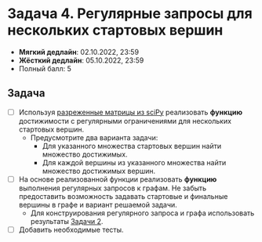 # Задача 4. Регулярные запросы для нескольких стартовых вершин

* **Мягкий дедлайн**: 02.10.2022, 23:59
* **Жёсткий дедлайн**: 05.10.2022, 23:59
* Полный балл: 5

## Задача

- [ ] Используя [разреженные матрицы из sciPy](https://docs.scipy.org/doc/scipy/reference/sparse.html) реализовать **функцию** достижимости с регулярными ограничениями для нескольких стартовых вершин.
  - Предусмотрите два варианта задачи:
    - Для указанного множества стартовых вершин найти множество достижимых.
    - Для каждой вершины из указанного множества найти множество достижимых вершин.
- [ ] На основе реализованной функции реализовать **функцию** выполнения регулярных запросов к графам. Не забыть предоставить возможность задавать стартовые и финальные вершины в графе и вариант решаемой задачи.
  - Для конструирования регулярного запроса и графа использовать результаты [Задачи 2](https://github.com/JetBrains-Research/formal-lang-course/blob/main/tasks/task2.md).
- [ ] Добавить необходимые тесты.
